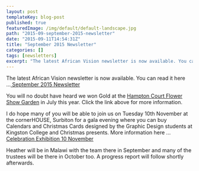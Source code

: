 ```yaml
---
layout: post
templateKey: blog-post
published: true
featuredImage: /img/default/default-landscape.jpg
path: "2015-09-september-2015-newsletter"
date: "2015-09-11T14:54:31Z"
title: "September 2015 Newsletter"
categories: []
tags: [newsletters]
excerpt: "The latest African Vision newsletter is now available. You can read it here ... September 2015 News..."
---
```


The latest African Vision newsletter is now available. You can read it here ...[ September 2015 Newsletter](https://f000.backblazeb2.com/file/avm-wp-uploads/2015/09/AVM-Newsletter-September-2015.pdf "April 2015 Newsletter")

You will no doubt have heard we won Gold at the [Hampton Court Flower Show Garden](https://www.africanvision.org.uk/get-involved/garden/ "Hampton Court Flower Show 2015 Garden") in July this year. Click the link above for more information.

I do hope many of you will be able to join us on Tuesday 10th November at the cornerHOUSE, Surbiton for a gala evening where you can buy Calendars and Christmas Cards designed by the Graphic Design students at Kingston College and Christmas presents. More information here ... [Celebration Exhibition 10 November](https://f000.backblazeb2.com/file/avm-wp-uploads/2015/09/Celebration-Exhibition-invite.jpg)

Heather will be in Malawi with the team there in September and many of the trustees will be there in October too. A progress report will follow shortly afterwards.
